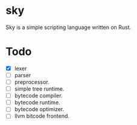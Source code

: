 # sky
Sky is a simple scripting language written on Rust.

# Todo

 - [x] lexer
 - [ ] parser
 - [ ] preprocessor.
 - [ ] simple tree runtime.
 - [ ] bytecode compiler.
 - [ ] bytecode runtime.
 - [ ] bytecode optimizer.
 - [ ] llvm bitcode frontend.
